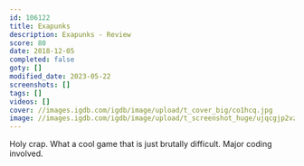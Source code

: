 ```yaml
---
id: 106122
title: Exapunks
description: Exapunks - Review
score: 80
date: 2018-12-05
completed: false
goty: []
modified_date: 2023-05-22
screenshots: []
tags: []
videos: []
cover: //images.igdb.com/igdb/image/upload/t_cover_big/co1hcq.jpg
image: //images.igdb.com/igdb/image/upload/t_screenshot_huge/ujqcgjp2vz5bozwkn9lo.jpg
---
```

Holy crap. What a cool game that is just brutally difficult. Major coding involved.